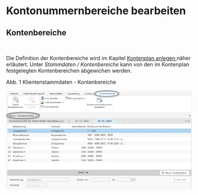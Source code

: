 # Kontonummernbereiche bearbeiten

## Kontenbereiche

&nbsp;

Die Definition der Kontenbereiche wird im Kapitel [Kontenplan anlegen](<Kontenplane.md#Kontenplan\_anlegen>)[ ](<FIBUNextHandbuch1.md#\_Ref75502888>)näher erläutert. Unter *Stammdaten / Kontenbereiche* kann von den im Kontenplan festgelegten Kontenbereichen abgewichen werden.

Abb. 1 Klientenstammdaten - Kontenbereiche

![Image](<lib/NeuesElement111.png>)


